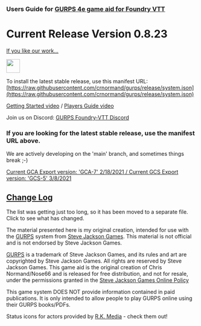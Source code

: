 ### Users Guide for [GURPS 4e game aid for Foundry VTT](https://bit.ly/2JaSlQd)

# Current Release Version 0.8.23

[If you like our work...](https://ko-fi.com/crnormand)

<a href="https://ko-fi.com/crnormand"><img height="36" src="https://cdn.ko-fi.com/cdn/kofi2.png?v=2"></a>

To install the latest stable release, use this manifest URL:  
[https://raw.githubusercontent.com/crnormand/gurps/release/system.json](https://raw.githubusercontent.com/crnormand/gurps/release/system.json)

[Getting Started video](https://youtu.be/FUqtOkdyBCo) / [Players Guide video](https://youtu.be/x-xD39x_JQw)

Join us on Discord: [GURPS Foundry-VTT Discord](https://discord.gg/6xJBcYWyED)

### If you are looking for the latest stable release, use the manifest URL above.
We are actively developing on the 'main' branch, and sometimes things break ;-)

[Current GCA Export version: 'GCA-7' 2/18/2021 / Current GCS Export version: 'GCS-5' 3/8/2021](https://drive.google.com/file/d/1vbDb9WtYQiZI78Pwa_TlEvYpJnR_S67B/view?usp=sharing)

## [Change Log](changelog.md)
The list was getting just too long, so it has been moved to a separate file.   Click to see what has changed.

The material presented here is my original creation, intended for use with the [GURPS](http://www.sjgames.com/gurps) system from [Steve Jackson Games](ttp://www.sjgames.com). This material is not official and is not endorsed by Steve Jackson Games.

[GURPS](http://www.sjgames.com/gurps) is a trademark of Steve Jackson Games, and its rules and art are copyrighted by Steve Jackson Games. All rights are reserved by Steve Jackson Games. This game aid is the original creation of Chris Normand/Nose66 and is released for free distribution, and not for resale, under the permissions granted in the [Steve Jackson Games Online Policy](http://www.sjgames.com/general/online_policy.html)

This game system DOES NOT provide information contained in paid publications. It is only intended to allow people to play GURPS online using their GURPS books/PDFs.

Status icons for actors provided by [R.K. Media](https://marketplace.roll20.net/browse/publisher/507/rk-media) - check them out!
